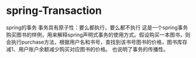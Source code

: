 # spring-Transaction
spring的事务
事务具有原子性：要么都执行，要么都不执行
这是一个spring事务购买图书的样例，用来解释spring声明式事务的使用方式。假设购买一本图书，则会执行purchase方法，根据用户名和书号，查找到该书号图书的价格，图书库存减1、用户账户余额减少购买对应图书的价格。
也说明了事务的传播性。
